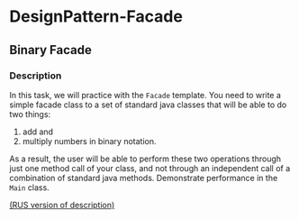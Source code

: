# DesignPattern-Facade
## Binary Facade
### Description
In this task, we will practice with the ```Facade``` template. You need to write a simple facade class to a set of standard java classes that will be able to do two things:
1. add and
2. multiply numbers in binary notation.

As a result, the user will be able to perform these two operations through just one method call of your class, and not through an independent call of a combination of standard
java methods. Demonstrate performance in the ```Main``` class.

<a href="https://github.com/netology-code/jd-homeworks/blob/master/structural/task2/README.md">(RUS version of description)</a>
